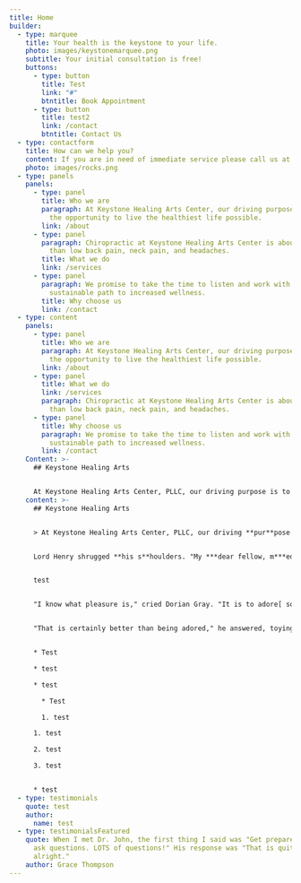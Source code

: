 ```yaml
---
title: Home
builder:
  - type: marquee
    title: Your health is the keystone to your life.
    photo: images/keystonemarquee.png
    subtitle: Your initial consultation is free!
    buttons:
      - type: button
        title: Test
        link: "#"
        btntitle: Book Appointment
      - type: button
        title: test2
        link: /contact
        btntitle: Contact Us
  - type: contactform
    title: How can we help you?
    content: If you are in need of immediate service please call us at (919) 896-8715.
    photo: images/rocks.png
  - type: panels
    panels:
      - type: panel
        title: Who we are
        paragraph: At Keystone Healing Arts Center, our driving purpose is to give you
          the opportunity to live the healthiest life possible.
        link: /about
      - type: panel
        paragraph: Chiropractic at Keystone Healing Arts Center is about so much more
          than low back pain, neck pain, and headaches.
        title: What we do
        link: /services
      - type: panel
        paragraph: We promise to take the time to listen and work with you to find a
          sustainable path to increased wellness.
        title: Why choose us
        link: /contact
  - type: content
    panels:
      - type: panel
        title: Who we are
        paragraph: At Keystone Healing Arts Center, our driving purpose is to give you
          the opportunity to live the healthiest life possible.
        link: /about
      - type: panel
        title: What we do
        link: /services
        paragraph: Chiropractic at Keystone Healing Arts Center is about so much more
          than low back pain, neck pain, and headaches.
      - type: panel
        title: Why choose us
        paragraph: We promise to take the time to listen and work with you to find a
          sustainable path to increased wellness.
        link: /contact
    Content: >-
      ## Keystone Healing Arts


      At Keystone Healing Arts Center, PLLC, our driving purpose is to give you the opportunity to live the healthiest life possible.
    content: >-
      ## Keystone Healing Arts


      > At Keystone Healing Arts Center, PLLC, our driving **pur**pose i*s to give* yo***u the opport***unity to live the healthiest life possible.


      Lord Henry shrugged **his s**houlders. "My ***dear fellow, m***ediaeval art is charming, but mediaeval emotions are out of date. One can use them in fiction, of course. But then the only things that one can use in fiction are the things that one has ceased to use *in fact. Be*lieve me, no civilized man ever regrets a pleasure, and no uncivilized man ever knows what a pleasure is."


      t﻿est


      "I know what pleasure is," cried Dorian Gray. "It is to adore[ some ](test)one."


      "That is certainly better than being adored," he answered, toying with some fruits. "Being adored is a nuisance. Women treat us just as humanity treats its gods. They worship us, and are always bothering us to do something for them."


      * T﻿est

      * t﻿est

      * t﻿est

        * T﻿est

        1. t﻿est

      1. t﻿est

      2. t﻿est

      3. t﻿est


      * t﻿est
  - type: testimonials
    quote: test
    author:
      name: test
  - type: testimonialsFeatured
    quote: When I met Dr. John, the first thing I said was "Get prepared because I
      ask questions. LOTS of questions!" His response was "That is quite
      alright."
    author: Grace Thompson
---
```

